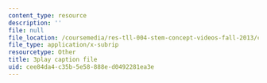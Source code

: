 ```yaml
---
content_type: resource
description: ''
file: null
file_location: /coursemedia/res-tll-004-stem-concept-videos-fall-2013/cee84da4c35b5e58888ed0492281ea3e_-IWKPe6X6Vs.vtt
file_type: application/x-subrip
resourcetype: Other
title: 3play caption file
uid: cee84da4-c35b-5e58-888e-d0492281ea3e
---
```


